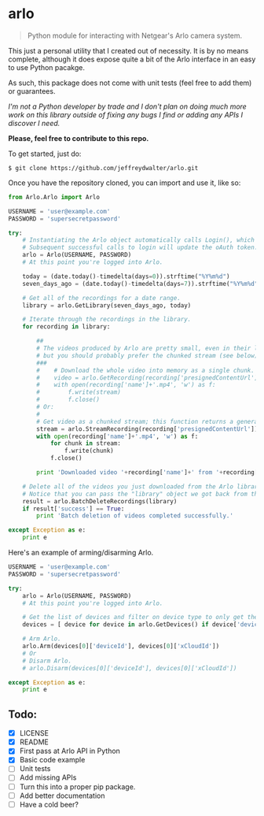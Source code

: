 # arlo
> Python module for interacting with Netgear's Arlo camera system.

This just a personal utility that I created out of necessity. It is by no means complete, although it does expose quite a bit of the Arlo interface in an easy to use Python pacakge.

As such, this package does not come with unit tests (feel free to add them) or guarantees.

*I'm not a Python developer by trade and I don't plan on doing much more work on this library outside of fixing any bugs I find or adding any APIs I discover I need.*

**Please, feel free to contribute to this repo.**

To get started, just do:

```
$ git clone https://github.com/jeffreydwalter/arlo.git
```

Once you have the repository cloned, you can import and use it, like so:

```python
from Arlo.Arlo import Arlo

USERNAME = 'user@example.com'
PASSWORD = 'supersecretpassword'

try:
	# Instantiating the Arlo object automatically calls Login(), which returns an oAuth token that gets cached.
	# Subsequent successful calls to login will update the oAuth token.
	arlo = Arlo(USERNAME, PASSWORD)
	# At this point you're logged into Arlo.

	today = (date.today()-timedelta(days=0)).strftime("%Y%m%d")
	seven_days_ago = (date.today()-timedelta(days=7)).strftime("%Y%m%d")

	# Get all of the recordings for a date range.
	library = arlo.GetLibrary(seven_days_ago, today)

	# Iterate through the recordings in the library.
	for recording in library:

		##
		# The videos produced by Arlo are pretty small, even in their longest, best quality settings,
		# but you should probably prefer the chunked stream (see below). 
		###    
		#    # Download the whole video into memory as a single chunk.
		#    video = arlo.GetRecording(recording['presignedContentUrl'])
		#	 with open(recording['name']+'.mp4', 'w') as f:
		#        f.write(stream)
		#        f.close()
		# Or:
		#
		# Get video as a chunked stream; this function returns a generator.
		stream = arlo.StreamRecording(recording['presignedContentUrl'])
		with open(recording['name']+'.mp4', 'w') as f:
			for chunk in stream:
				f.write(chunk)
			f.close()

		print 'Downloaded video '+recording['name']+' from '+recording['createdDate']+'.'

	# Delete all of the videos you just downloaded from the Arlo library.
	# Notice that you can pass the "library" object we got back from the GetLibrary() call.
	result = arlo.BatchDeleteRecordings(library)
	if result['success'] == True:
		print 'Batch deletion of videos completed successfully.'

except Exception as e:
    print e
```

Here's an example of arming/disarming Arlo.

```python
USERNAME = 'user@example.com'
PASSWORD = 'supersecretpassword'

try:
	arlo = Arlo(USERNAME, PASSWORD)
	# At this point you're logged into Arlo.

	# Get the list of devices and filter on device type to only get the basestation.
	devices = [ device for device in arlo.GetDevices() if device['deviceType'] == 'basestation']

	# Arm Arlo.
	arlo.Arm(devices[0]['deviceId'], devices[0]['xCloudId'])
	# Or
	# Disarm Arlo.
	# arlo.Disarm(devices[0]['deviceId'], devices[0]['xCloudId'])

except Exception as e:
    print e
```

## Todo:
- [x] LICENSE
- [x] README
- [x] First pass at Arlo API in Python 
- [x] Basic code example 
- [ ] Unit tests
- [ ] Add missing APIs
- [ ] Turn this into a proper pip package.
- [ ] Add better documentation
- [ ] Have a cold beer?

